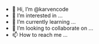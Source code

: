 - 👋 Hi, I’m @karvencode
- 👀 I’m interested in ...
- 🌱 I’m currently learning ...
- 💞️ I’m looking to collaborate on ...
- 📫 How to reach me ...

<!---
karvencode/karvencode is a ✨ special ✨ repository because its `README.md` (this file) appears on your GitHub profile.
You can click the Preview link to take a look at your changes.
--->
